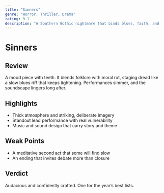 ```yaml
---
title: "Sinners"
genre: "Horror, Thriller, Drama"
rating: 9.1
description: "A Southern Gothic nightmare that binds blues, faith, and blood into something haunting and original."
---
```


# Sinners

## Review
A mood piece with teeth. It blends folklore with moral rot, staging dread like a slow blues riff that keeps tightening. Performances simmer, and the soundscape lingers long after.

## Highlights
- Thick atmosphere and striking, deliberate imagery  
- Standout lead performance with real vulnerability  
- Music and sound design that carry story and theme

## Weak Points
- A meditative second act that some will find slow  
- An ending that invites debate more than closure

## Verdict
Audacious and confidently crafted. One for the year’s best lists.
